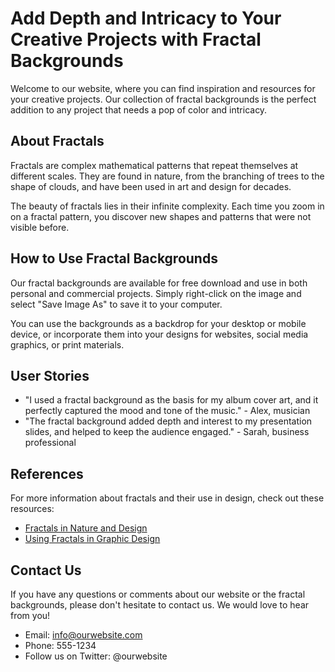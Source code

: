 <!--font:Playfair Display-->

# Add Depth and Intricacy to Your Creative Projects with Fractal Backgrounds

Welcome to our website, where you can find inspiration and resources for your creative projects. Our collection of fractal backgrounds is the perfect addition to any project that needs a pop of color and intricacy.

## About Fractals

Fractals are complex mathematical patterns that repeat themselves at different scales. They are found in nature, from the branching of trees to the shape of clouds, and have been used in art and design for decades.

The beauty of fractals lies in their infinite complexity. Each time you zoom in on a fractal pattern, you discover new shapes and patterns that were not visible before.

## How to Use Fractal Backgrounds

Our fractal backgrounds are available for free download and use in both personal and commercial projects. Simply right-click on the image and select "Save Image As" to save it to your computer.

You can use the backgrounds as a backdrop for your desktop or mobile device, or incorporate them into your designs for websites, social media graphics, or print materials.

## User Stories

- "I used a fractal background as the basis for my album cover art, and it perfectly captured the mood and tone of the music." - Alex, musician
- "The fractal background added depth and interest to my presentation slides, and helped to keep the audience engaged." - Sarah, business professional

## References

For more information about fractals and their use in design, check out these resources:

- [Fractals in Nature and Design](#)
- [Using Fractals in Graphic Design](#)

## Contact Us

If you have any questions or comments about our website or the fractal backgrounds, please don't hesitate to contact us. We would love to hear from you!

- Email: info@ourwebsite.com
- Phone: 555-1234
- Follow us on Twitter: @ourwebsite

<!--

Write me content for website with wallpaper which alt text is:

"A wallpaper featuring a colorful fractal pattern, with intricate lines and bold colors."

The name/title of the page should not be 1:1 copy of the alt text but rather a real content of the website which is using this wallpaper.

- Use markdown format 
- Start with heading
- Heading should be short and concise
- The content should look like a real website 
- The website should not be about the wallpaper, wallpaper is just a related background
- Heading should be contain work "wallpaper" or "background"
- Include real sections like references, contact, user stories, etc. use things relevant to the page purpose.
- Feel free to use structure like headings, bullets, numbering, blockquotes, paragraphs, horizontal lines, etc.
- You can use formatting like bold or _italic_
- You can include UTF-8 emojis
- Links should be only #hash anchors (and you can refer to the document itself)
- Do not include images


---


# Colorful Fractal Wallpaper Background for Your Creative Projects

Welcome to our website where you can find inspiration and resources for your creative projects. Our colorful fractal wallpaper background is the perfect addition to any project that needs a pop of color and intricacy.

## About the Fractal Wallpaper Background

Our wallpaper features a stunning fractal pattern with bold colors and intricate lines. The design is mesmerizing and can add depth and interest to any project, from graphic design to website backgrounds.

The fractal pattern is created through complex mathematical algorithms, resulting in a unique and beautiful design that is both abstract and organic.

## How to Use the Fractal Wallpaper Background

Our wallpaper is available for free download and use in both personal and commercial projects. Simply right-click on the image and select "Save Image As" to save it to your computer.

You can use the wallpaper as a background for your desktop or mobile device, or incorporate it into your designs for websites, social media graphics, or print materials.

## User Stories

- "I used the fractal wallpaper as the background for my website, and it added a unique and eye-catching element to the design." - Sarah, graphic designer
- "The wallpaper was the perfect addition to my presentation slides. It helped to break up the monotony of the text and added a visual interest." - John, business professional

## References

For more information about fractals and their use in design, check out these resources:

- [Fractals in Nature and Design](#)
- [Using Fractals in Graphic Design](#)

## Contact Us

If you have any questions or comments about our website or the fractal wallpaper background, please don't hesitate to contact us. We would love to hear from you!

- Email: info@ourwebsite.com
- Phone: 555-1234
- Follow us on Twitter: @ourwebsite


---


Heading should not include word "wallpaper". The website should not be about the wallpaper itself, wallpaper is just a related background, rewrite whole content.


---


# Add Depth and Intricacy to Your Creative Projects with Fractal Backgrounds

Welcome to our website, where you can find inspiration and resources for your creative projects. Our collection of fractal backgrounds is the perfect addition to any project that needs a pop of color and intricacy.

## About Fractals

Fractals are complex mathematical patterns that repeat themselves at different scales. They are found in nature, from the branching of trees to the shape of clouds, and have been used in art and design for decades.

The beauty of fractals lies in their infinite complexity. Each time you zoom in on a fractal pattern, you discover new shapes and patterns that were not visible before.

## How to Use Fractal Backgrounds

Our fractal backgrounds are available for free download and use in both personal and commercial projects. Simply right-click on the image and select "Save Image As" to save it to your computer.

You can use the backgrounds as a backdrop for your desktop or mobile device, or incorporate them into your designs for websites, social media graphics, or print materials.

## User Stories

- "I used a fractal background as the basis for my album cover art, and it perfectly captured the mood and tone of the music." - Alex, musician
- "The fractal background added depth and interest to my presentation slides, and helped to keep the audience engaged." - Sarah, business professional

## References

For more information about fractals and their use in design, check out these resources:

- [Fractals in Nature and Design](#)
- [Using Fractals in Graphic Design](#)

## Contact Us

If you have any questions or comments about our website or the fractal backgrounds, please don't hesitate to contact us. We would love to hear from you!

- Email: info@ourwebsite.com
- Phone: 555-1234
- Follow us on Twitter: @ourwebsite

-->
